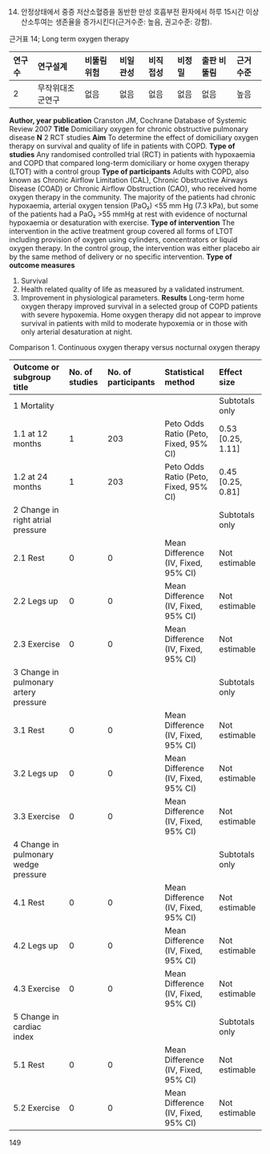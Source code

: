 14) 안정상태에서 중증 저산소혈증을 동반한 만성 호흡부전 환자에서 하루 15시간 이상 산소투여는 생존율을 증가시킨다(근거수준: 높음, 권고수준: 강함).

근거표 14; Long term oxygen therapy

| 연구수 | 연구설계 | 비뚤림 위험 | 비일관성 | 비직접성 | 비정밀 | 출판 비뚤림 | 근거수준 |
| :--- | :--- | :--- | :--- | :--- | :--- | :--- | :--- |
| 2 | 무작위대조군연구 | 없음 | 없음 | 없음 | 없음 | 없음 | 높음 |

**Author, year publication** Cranston JM, Cochrane Database of Systemic Review 2007
**Title** Domiciliary oxygen for chronic obstructive pulmonary disease
**N** 2 RCT studies
**Aim** To determine the effect of domiciliary oxygen therapy on survival and quality of life in patients with COPD.
**Type of studies** Any randomised controlled trial (RCT) in patients with hypoxaemia and COPD that compared long-term domiciliary or home oxygen therapy (LTOT) with a control group
**Type of participants** Adults with COPD, also known as Chronic Airflow Limitation (CAL), Chronic Obstructive Airways Disease (COAD) or Chronic Airflow Obstruction (CAO), who received home oxygen therapy in the community. The majority of the patients had chronic hypoxaemia, arterial oxygen tension (PaO₂) <55 mm Hg (7.3 kPa), but some of the patients had a PaO₂ >55 mmHg at rest with evidence of nocturnal hypoxaemia or desaturation with exercise.
**Type of intervention** The intervention in the active treatment group covered all forms of LTOT including provision of oxygen using cylinders, concentrators or liquid oxygen therapy. In the control group, the intervention was either placebo air by the same method of delivery or no specific intervention.
**Type of outcome measures**
1. Survival
2. Health related quality of life as measured by a validated instrument.
3. Improvement in physiological parameters.
**Results** Long-term home oxygen therapy improved survival in a selected group of COPD patients with severe hypoxemia. Home oxygen therapy did not appear to improve survival in patients with mild to moderate hypoxemia or in those with only arterial desaturation at night.

Comparison 1. Continuous oxygen therapy versus nocturnal oxygen therapy

| Outcome or subgroup title                  | No. of studies | No. of participants | Statistical method              | Effect size         |
| :----------------------------------------- | :------------- | :------------------ | :------------------------------ | :------------------ |
| 1 Mortality                                |                |                     |                                 | Subtotals only      |
| 1.1 at 12 months                           | 1              | 203                 | Peto Odds Ratio (Peto, Fixed, 95% CI) | 0.53 [0.25, 1.11]   |
| 1.2 at 24 months                           | 1              | 203                 | Peto Odds Ratio (Peto, Fixed, 95% CI) | 0.45 [0.25, 0.81]   |
| 2 Change in right atrial pressure          |                |                     |                                 | Subtotals only      |
| 2.1 Rest                                   | 0              | 0                   | Mean Difference (IV, Fixed, 95% CI) | Not estimable       |
| 2.2 Legs up                                | 0              | 0                   | Mean Difference (IV, Fixed, 95% CI) | Not estimable       |
| 2.3 Exercise                               | 0              | 0                   | Mean Difference (IV, Fixed, 95% CI) | Not estimable       |
| 3 Change in pulmonary artery pressure      |                |                     |                                 | Subtotals only      |
| 3.1 Rest                                   | 0              | 0                   | Mean Difference (IV, Fixed, 95% CI) | Not estimable       |
| 3.2 Legs up                                | 0              | 0                   | Mean Difference (IV, Fixed, 95% CI) | Not estimable       |
| 3.3 Exercise                               | 0              | 0                   | Mean Difference (IV, Fixed, 95% CI) | Not estimable       |
| 4 Change in pulmonary wedge pressure       |                |                     |                                 | Subtotals only      |
| 4.1 Rest                                   | 0              | 0                   | Mean Difference (IV, Fixed, 95% CI) | Not estimable       |
| 4.2 Legs up                                | 0              | 0                   | Mean Difference (IV, Fixed, 95% CI) | Not estimable       |
| 4.3 Exercise                               | 0              | 0                   | Mean Difference (IV, Fixed, 95% CI) | Not estimable       |
| 5 Change in cardiac index                  |                |                     |                                 | Subtotals only      |
| 5.1 Rest                                   | 0              | 0                   | Mean Difference (IV, Fixed, 95% CI) | Not estimable       |
| 5.2 Exercise                               | 0              | 0                   | Mean Difference (IV, Fixed, 95% CI) | Not estimable       |

<PAGE>149